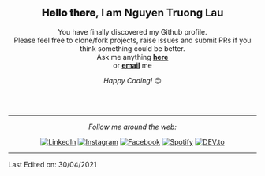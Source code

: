 <div align="center">
<h2> 𝐇𝐞𝐥𝐥𝐨 𝐭𝐡𝐞𝐫𝐞, I am Nguyen Truong Lau </h2>
</div>

<div align="center" width="50">

</div>

<div align="center">

You have finally discovered my Github profile. <br>
Please feel free to clone/fork projects, raise issues and submit PRs if you think something could be better. <br>
Ask me anything <a href="https://www.facebook.com/ttruongllau"><b>here</b></a><br>
or <a href="ttruongllau@gmail.com"><b>email</b></a> me

<i>Happy Coding!</i> 😊

</div>

<div align="center">
</br>
</br>

---

<i>Follow me around the web:</i><br>

  <!-- <a target="_blank" href="https://www.linkedin.com/in/absphreak/">🇱​🇮​🇳​🇰​🇪​🇩​🇮​🇳​</a> ●
  <a target="_blank" href="https://www.facebook.com/ttruongllau">🇮​🇳​🇸​🇹​🇦​🇬​🇷​🇦​🇲​</a> ●
  <a target="_blank" href="https://www.facebook.com/ttruongllau">🇫​🇦​🇨​🇪​🇧​🇴​🇴​🇰​</a> ●
  <a target="_blank" href="https://www.facebook.com/ttruongllau">🇸​🇵​🇴​🇹​🇮​🇫​🇾​</a>
  <a target="_blank" href="https://www.facebook.com/ttruongllau">🇸​🇵​🇴​🇹​🇮​🇫​🇾​</a> -->

<a href="https://www.facebook.com/ttruongllau" target="_blank"><img src="https://img.shields.io/badge/LinkedIn-%230077B5.svg?&style=flat-square&logo=linkedin&logoColor=white" alt="LinkedIn"></a>
<a href="https://www.facebook.com/ttruongllau" target="_blank"><img src="https://img.shields.io/badge/Instagram-%23E4405F.svg?&style=flat-square&logo=instagram&logoColor=white" alt="Instagram"></a>
<a href="https://www.facebook.com/ttruongllau" target="_blank"><img src="https://img.shields.io/badge/Facebook-%231877F2.svg?&style=flat-square&logo=facebook&logoColor=white" alt="Facebook"></a>
<a href="https://www.facebook.com/ttruongllau" target="_blank"><img src="https://img.shields.io/badge/Spotify-%231ED760.svg?&style=flat-square&logo=spotify&logoColor=white" alt="Spotify"></a>
<a href="https://www.facebook.com/ttruongllau"><img src="https://img.shields.io/badge/DEV-%230A0A0A.svg?&style=flat-square&logo=DEV.to&logoColor=white" alt="DEV.to"></a>

</div>

<!-- [🇱​🇮​🇳​🇰​🇪​🇩​🇮​🇳​](https://www.facebook.com/ttruongllau) ● [🇮​🇳​🇸​🇹​🇦​🇬​🇷​🇦​🇲​](https://www.facebook.com/ttruongllau) ● [🇫​🇦​🇨​🇪​🇧​🇴​🇴​🇰​](https://www.facebook.com/ttruongllau) ● [🇸​🇵​🇴​🇹​🇮​🇫​🇾​](https://www.facebook.com/ttruongllau) -->


-----

Last Edited on: 30/04/2021
